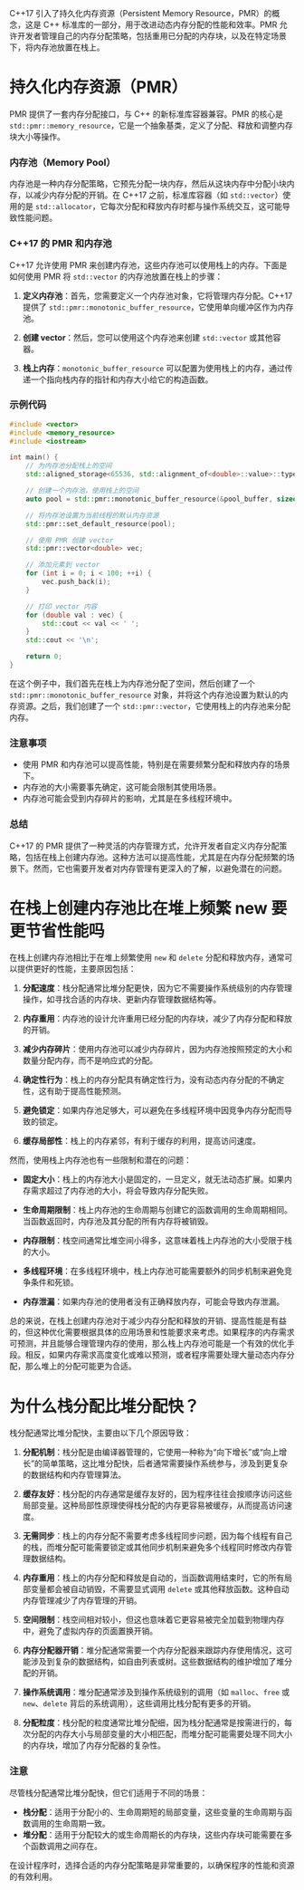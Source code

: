 C++17 引入了持久化内存资源（Persistent Memory Resource，PMR）的概念，这是 C++ 标准库的一部分，用于改进动态内存分配的性能和效率。PMR 允许开发者管理自己的内存分配策略，包括重用已分配的内存块，以及在特定场景下，将内存池放置在栈上。

# 持久化内存资源（PMR）

PMR 提供了一套内存分配接口，与 C++ 的新标准库容器兼容。PMR 的核心是 `std::pmr::memory_resource`，它是一个抽象基类，定义了分配、释放和调整内存块大小等操作。

### 内存池（Memory Pool）

内存池是一种内存分配策略，它预先分配一块内存，然后从这块内存中分配小块内存，以减少内存分配的开销。在 C++17 之前，标准库容器（如 `std::vector`）使用的是 `std::allocator`，它每次分配和释放内存时都与操作系统交互，这可能导致性能问题。

### C++17 的 PMR 和内存池

C++17 允许使用 PMR 来创建内存池，这些内存池可以使用栈上的内存。下面是如何使用 PMR 将 `std::vector` 的内存池放置在栈上的步骤：

1. **定义内存池**：首先，您需要定义一个内存池对象，它将管理内存分配。C++17 提供了 `std::pmr::monotonic_buffer_resource`，它使用单向缓冲区作为内存池。

2. **创建 vector**：然后，您可以使用这个内存池来创建 `std::vector` 或其他容器。

3. **栈上内存**：`monotonic_buffer_resource` 可以配置为使用栈上的内存，通过传递一个指向栈内存的指针和内存大小给它的构造函数。

### 示例代码

```cpp
#include <vector>
#include <memory_resource>
#include <iostream>

int main() {
    // 为内存池分配栈上的空间
    std::aligned_storage<65536, std::alignment_of<double>::value>::type pool_buffer;

    // 创建一个内存池，使用栈上的空间
    auto pool = std::pmr::monotonic_buffer_resource(&pool_buffer, sizeof(pool_buffer));

    // 将内存池设置为当前线程的默认内存资源
    std::pmr::set_default_resource(pool);

    // 使用 PMR 创建 vector
    std::pmr::vector<double> vec;

    // 添加元素到 vector
    for (int i = 0; i < 100; ++i) {
        vec.push_back(i);
    }

    // 打印 vector 内容
    for (double val : vec) {
        std::cout << val << ' ';
    }
    std::cout << '\n';

    return 0;
}
```

在这个例子中，我们首先在栈上为内存池分配了空间，然后创建了一个 `std::pmr::monotonic_buffer_resource` 对象，并将这个内存池设置为默认的内存资源。之后，我们创建了一个 `std::pmr::vector`，它使用栈上的内存池来分配内存。

### 注意事项

- 使用 PMR 和内存池可以提高性能，特别是在需要频繁分配和释放内存的场景下。
- 内存池的大小需要事先确定，这可能会限制其使用场景。
- 内存池可能会受到内存碎片的影响，尤其是在多线程环境中。

### 总结

C++17 的 PMR 提供了一种灵活的内存管理方式，允许开发者自定义内存分配策略，包括在栈上创建内存池。这种方法可以提高性能，尤其是在内存分配频繁的场景下。然而，它也需要开发者对内存管理有更深入的了解，以避免潜在的问题。

# 在栈上创建内存池比在堆上频繁 new 要更节省性能吗

在栈上创建内存池相比于在堆上频繁使用 `new` 和 `delete` 分配和释放内存，通常可以提供更好的性能，主要原因包括：

1. **分配速度**：栈分配通常比堆分配更快，因为它不需要操作系统级别的内存管理操作，如寻找合适的内存块、更新内存管理数据结构等。

2. **内存重用**：内存池的设计允许重用已经分配的内存块，减少了内存分配和释放的开销。

3. **减少内存碎片**：使用内存池可以减少内存碎片，因为内存池按照预定的大小和数量分配内存，而不是响应式的分配。

4. **确定性行为**：栈上的内存分配具有确定性行为，没有动态内存分配的不确定性，这有助于提高性能预测。

5. **避免锁定**：如果内存池足够大，可以避免在多线程环境中因竞争内存分配而导致的锁定。

6. **缓存局部性**：栈上的内存紧邻，有利于缓存的利用，提高访问速度。

然而，使用栈上内存池也有一些限制和潜在的问题：

- **固定大小**：栈上的内存池大小是固定的，一旦定义，就无法动态扩展。如果内存需求超过了内存池的大小，将会导致内存分配失败。

- **生命周期限制**：栈上内存池的生命周期与创建它的函数调用的生命周期相同。当函数返回时，内存池及其分配的所有内存将被销毁。

- **内存限制**：栈空间通常比堆空间小得多，这意味着栈上内存池的大小受限于栈的大小。

- **多线程环境**：在多线程环境中，栈上内存池可能需要额外的同步机制来避免竞争条件和死锁。

- **内存泄漏**：如果内存池的使用者没有正确释放内存，可能会导致内存泄漏。

总的来说，在栈上创建内存池对于减少内存分配和释放的开销、提高性能是有益的，但这种优化需要根据具体的应用场景和性能要求来考虑。如果程序的内存需求可预测，并且能够合理管理内存的使用，那么栈上内存池可能是一个有效的优化手段。相反，如果内存需求高度变化或难以预测，或者程序需要处理大量动态内存分配，那么堆上的分配可能更为合适。

# 为什么栈分配比堆分配快？

栈分配通常比堆分配快，主要由以下几个原因导致：

1. **分配机制**：栈分配是由编译器管理的，它使用一种称为“向下增长”或“向上增长”的简单策略，这比堆分配快，后者通常需要操作系统参与，涉及到更复杂的数据结构和内存管理算法。

2. **缓存友好**：栈分配的内存通常是缓存友好的，因为程序往往会按顺序访问这些局部变量。这种局部性原理使得栈分配的内存更容易被缓存，从而提高访问速度。

3. **无需同步**：栈上的内存分配不需要考虑多线程同步问题，因为每个线程有自己的栈，而堆分配可能需要锁定或其他同步机制来避免多个线程同时修改内存管理数据结构。

4. **内存重用**：栈上的内存分配和释放是自动的，当函数调用结束时，它的所有局部变量都会被自动销毁，不需要显式调用 `delete` 或其他释放函数。这种自动内存管理减少了内存管理的开销。

5. **空间限制**：栈空间相对较小，但这也意味着它更容易被完全加载到物理内存中，避免了虚拟内存的页面置换开销。

6. **内存分配器开销**：堆分配通常需要一个内存分配器来跟踪内存使用情况，这可能涉及到复杂的数据结构，如自由列表或树。这些数据结构的维护增加了堆分配的开销。

7. **操作系统调用**：堆分配通常涉及到操作系统级别的调用（如 `malloc`、`free` 或 `new`、`delete` 背后的系统调用），这些调用比栈分配有更多的开销。

8. **分配粒度**：栈分配的粒度通常比堆分配细，因为栈分配通常是按需进行的，每次分配的内存大小与局部变量的大小相匹配，而堆分配可能需要处理不同大小的内存块，增加了内存分配器的复杂性。

### 注意

尽管栈分配通常比堆分配快，但它们适用于不同的场景：

- **栈分配**：适用于分配小的、生命周期短的局部变量，这些变量的生命周期与函数调用的生命周期一致。
- **堆分配**：适用于分配较大的或生命周期长的内存块，这些内存块可能需要在多个函数调用之间存在。

在设计程序时，选择合适的内存分配策略是非常重要的，以确保程序的性能和资源的有效利用。

